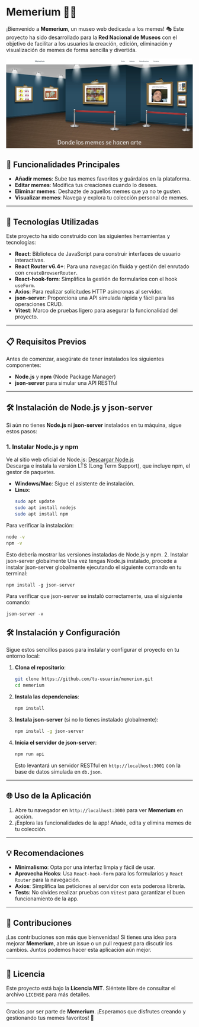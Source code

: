 # Memerium 🎨✨

¡Bienvenido a **Memerium**, un museo web dedicada a los memes! 🎭 Este proyecto ha sido desarrollado para la **Red Nacional de Museos** con el objetivo de facilitar a los usuarios la creación, edición, eliminación y visualización de memes de forma sencilla y divertida.

![Main Page](./src/assets/images/homePage.jpg)

## 🌟 Funcionalidades Principales

- **Añadir memes**: Sube tus memes favoritos y guárdalos en la plataforma.
- **Editar memes**: Modifica tus creaciones cuando lo desees.
- **Eliminar memes**: Deshazte de aquellos memes que ya no te gusten.
- **Visualizar memes**: Navega y explora tu colección personal de memes.

---

## 🚀 Tecnologías Utilizadas

Este proyecto ha sido construido con las siguientes herramientas y tecnologías:

- **React**: Biblioteca de JavaScript para construir interfaces de usuario interactivas.
- **React Router v6.4+**: Para una navegación fluida y gestión del enrutado con `createBrowserRouter`.
- **React-hook-form**: Simplifica la gestión de formularios con el hook `useForm`.
- **Axios**: Para realizar solicitudes HTTP asíncronas al servidor.
- **json-server**: Proporciona una API simulada rápida y fácil para las operaciones CRUD.
- **Vitest**: Marco de pruebas ligero para asegurar la funcionalidad del proyecto.

---

## 📋 Requisitos Previos

Antes de comenzar, asegúrate de tener instalados los siguientes componentes:

- **Node.js** y **npm** (Node Package Manager)
- **json-server** para simular una API RESTful

---
## 🛠️ Instalación de Node.js y json-server

Si aún no tienes **Node.js** ni **json-server** instalados en tu máquina, sigue estos pasos:

### 1. Instalar Node.js y npm

Ve al sitio web oficial de Node.js: [Descargar Node.js](https://nodejs.org)  
Descarga e instala la versión LTS (Long Term Support), que incluye npm, el gestor de paquetes.

- **Windows/Mac**: Sigue el asistente de instalación.
- **Linux**:
    ```bash
    sudo apt update
    sudo apt install nodejs
    sudo apt install npm
    ```

Para verificar la instalación:

```bash
node -v
npm -v
```
Esto debería mostrar las versiones instaladas de Node.js y npm.
2. Instalar json-server globalmente
Una vez tengas Node.js instalado, procede a instalar json-server globalmente ejecutando el siguiente comando en tu terminal:
```
npm install -g json-server
```
Para verificar que json-server se instaló correctamente, usa el siguiente comando:
```
json-server -v
```

## 🛠️ Instalación y Configuración

Sigue estos sencillos pasos para instalar y configurar el proyecto en tu entorno local:

1. **Clona el repositorio**:
    ```bash
    git clone https://github.com/tu-usuario/memerium.git
    cd memerium
    ```

2. **Instala las dependencias**:
    ```bash
    npm install
    ```

3. **Instala json-server** (si no lo tienes instalado globalmente):
    ```bash
    npm install -g json-server
    ```

4. **Inicia el servidor de json-server**:
    ```bash
    npm run api
    ```
    Esto levantará un servidor RESTful en `http://localhost:3001` con la base de datos simulada en `db.json`.

---

## 🌐 Uso de la Aplicación

1. Abre tu navegador en `http://localhost:3000` para ver **Memerium** en acción.
2. ¡Explora las funcionalidades de la app! Añade, edita y elimina memes de tu colección.

---

## 💡 Recomendaciones

- **Minimalismo**: Opta por una interfaz limpia y fácil de usar.
- **Aprovecha Hooks**: Usa `React-hook-form` para los formularios y `React Router` para la navegación.
- **Axios**: Simplifica las peticiones al servidor con esta poderosa librería.
- **Tests**: No olvides realizar pruebas con `Vitest` para garantizar el buen funcionamiento de la app.

---

## 🤝 Contribuciones

¡Las contribuciones son más que bienvenidas! Si tienes una idea para mejorar **Memerium**, abre un issue o un pull request para discutir los cambios. Juntos podemos hacer esta aplicación aún mejor.

---

## 📄 Licencia

Este proyecto está bajo la **Licencia MIT**. Siéntete libre de consultar el archivo `LICENSE` para más detalles.

---

Gracias por ser parte de **Memerium**. ¡Esperamos que disfrutes creando y gestionando tus memes favoritos! 🎉

